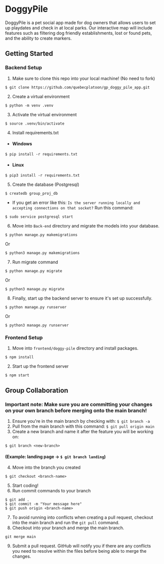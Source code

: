 # DoggyPile

DoggyPile is a pet social app made for dog owners that allows users to set up playdates and check in at local parks. Our interactive map will include features such as filtering dog friendly establishments, lost or found pets, and the ability to create markers. 

## Getting Started

### **Backend Setup**

1. Make sure to clone this repo into your local machine! (No need to fork)
```
$ git clone https://github.com/quebecplatoon/gp_doggy_pile_app.git
```

2. Create a virtual environment
```
$ python -m venv .venv
```

3. Activate the virtual environment
```
$ source .venv/bin/activate
```

4. Install requirements.txt
- #### Windows
```
$ pip install -r requirements.txt
```

- #### Linux
```
$ pip3 install -r requirements.txt
```

5. Create the database (Postgresql)
```
$ createdb group_proj_db
```
- If you get an error like this: `Is the server running locally and accepting connections on that socket?` Run this command:
```
$ sudo service postgresql start
```
6. Move into `Back-end` directory and migrate the models into your database.
```
$ python manage.py makemigrations
```
Or
```
$ python3 manage.py makemigrations
```
7. Run migrate command
```
$ python manage.py migrate
```
Or 
```
$ python3 manage.py migrate
```
8. Finally, start up the backend server to ensure it's set up successfully.
```
$ python manage.py runserver
```
Or
```
$ python3 manage.py runserver
```

### **Frontend Setup**
1. Move into `frontend/doggy-pile` directory and install packages.
```
$ npm install
```
2. Start up the frontend server
```
$ npm start
```
## Group Collaboration
### **Important note:** Make sure you are committing your changes on your own branch before merging onto the main branch!
1. Ensure you're in the main branch by checking with: `$ git branch -a`
2. Pull from the main branch with this command: `$ git pull origin main`
3. Create a new branch and name it after the feature you will be working on:
```
$ git branch <new-branch>
```
#### (Example: landing page -> `$ git branch landing`)
4. Move into the branch you created
```
$ git checkout <branch-name>
```
5. Start coding!
6. Run commit commands to your branch
```
$ git add .
$ git commit -m "Your message here"
$ git push origin <branch-name>
```
7. To avoid running into conflicts when creating a pull request, checkout into the main branch and run the `git pull` command.
8. Checkout into your branch and merge the main branch.
```
git merge main
```
9. Submit a pull request. GitHub will notify you if there are any conflicts you need to resolve within the files before being able to merge the changes.

